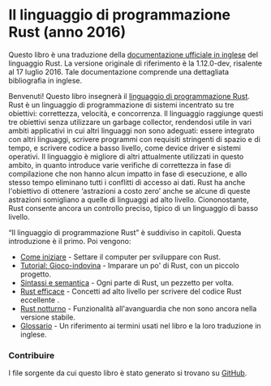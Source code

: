 # Il linguaggio di programmazione Rust (anno 2016)

Questo libro è una traduzione della [documentazione ufficiale in inglese][book-html]
del linguaggio Rust. La versione originale di riferimento è la 1.12.0-dev,
risalente al 17 luglio 2016.
Tale documentazione comprende una dettagliata bibliografia in inglese.

Benvenuti! Questo libro insegnerà il [linguaggio di programmazione Rust][rust].
Rust è un linguaggio di programmazione di sistemi incentrato su tre obiettivi:
correttezza, velocità, e concorrenza. Il linguaggio raggiunge questi tre
obiettivi senza utilizzare un garbage collector, rendendosi utile in vari
ambiti applicativi in cui altri linguaggi non sono adeguati:
essere integrato con altri linguaggi, scrivere programmi con requisiti
stringenti di spazio e di tempo, e scrivere codice a basso livello,
come device driver e sistemi operativi. Il linguaggio è migliore di altri
attualmente utilizzati in questo ambito, in quanto
introduce varie verifiche di correttezza in fase di compilazione
che non hanno alcun impatto in fase di esecuzione, e allo stesso tempo
eliminano tutti i conflitti di accesso ai dati.
Rust ha anche l'obiettivo di ottenere ‘astrazioni a costo zero’
anche se alcune di queste astrazioni somigliano a quelle di linguaggi
ad alto livello.
Ciononostante, Rust consente ancora un controllo preciso,
tipico di un linguaggio di basso livello.

[book-html]: https://doc.rust-lang.org/book/
[rust]: https://www.rust-lang.org

“Il linguaggio di programmazione Rust” è suddiviso in capitoli.
Questa introduzione è il primo. Poi vengono:

* [Come iniziare][gs] - Settare il computer per sviluppare con Rust.
* [Tutorial: Gioco-indovina][gg] - Imparare un po' di Rust, con un piccolo
  progetto.
* [Sintassi e semantica][ss] - Ogni parte di Rust, un pezzetto per volta.
* [Rust efficace][er] - Concetti ad alto livello per scrivere del codice Rust
  eccellente .
* [Rust notturno][nr] - Funzionalità all'avanguardia che non sono ancora
  nella versione stabile.
* [Glossario][gl] - Un riferimento ai termini usati nel libro
  e la loro traduzione in inglese.

[gs]: getting-started.html
[gg]: guessing-game.html
[er]: effective-rust.html
[ss]: syntax-and-semantics.html
[nr]: nightly-rust.html
[gl]: glossary.html

### Contribuire

I file sorgente da cui questo libro è stato generato si trovano
su [GitHub][libro].

[libro]: https://github.com/carlomilanesi/linguaggio-rust
